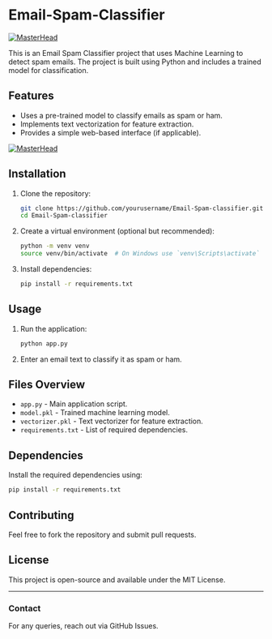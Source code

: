 # Email-Spam-Classifier

 [![MasterHead](https://dataaspirant.com/wp-content/uploads/2020/07/Email-classifier-spacy-python-final.png)](https://Avinraj01.io)

This is an Email Spam Classifier project that uses Machine Learning to detect spam emails. The project is built using Python and includes a trained model for classification.

## Features
- Uses a pre-trained model to classify emails as spam or ham.
- Implements text vectorization for feature extraction.
- Provides a simple web-based interface (if applicable).

  
 [![MasterHead](https://ars.els-cdn.com/content/image/1-s2.0-S1568494623002442-ga1_lrg.jpg)](https://Avinraj01.io)

 
## Installation

1. Clone the repository:
   ```bash
   git clone https://github.com/yourusername/Email-Spam-classifier.git
   cd Email-Spam-classifier
   ```
2. Create a virtual environment (optional but recommended):
   ```bash
   python -m venv venv
   source venv/bin/activate  # On Windows use `venv\Scripts\activate`
   ```
3. Install dependencies:
   ```bash
   pip install -r requirements.txt
   ```

## Usage

1. Run the application:
   ```bash
   python app.py
   ```
2. Enter an email text to classify it as spam or ham.

## Files Overview
- `app.py` - Main application script.
- `model.pkl` - Trained machine learning model.
- `vectorizer.pkl` - Text vectorizer for feature extraction.
- `requirements.txt` - List of required dependencies.

## Dependencies
Install the required dependencies using:
```bash
pip install -r requirements.txt
```

## Contributing
Feel free to fork the repository and submit pull requests.

## License
This project is open-source and available under the MIT License.

---

### Contact
For any queries, reach out via GitHub Issues.

